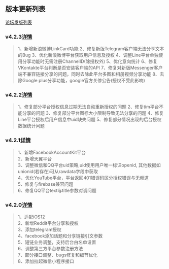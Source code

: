 ## 版本更新列表

[论坛发版列表](http://bbs.mob.com/forum.php?mod=forumdisplay&fid=2&filter=typeid&typeid=36)  

### v4.2.3[详情](http://bbs.mob.com/thread-26127-1-1.html)
>1、新增新浪微博LinkCard功能
>2、修复新版Telegram客户端无法分享文本的Bug
>3、优化新浪微博平台获取用户信息及授权
>4、调整Line平台单独使用分享功能时无需注册ChannelID(除授权外)
>5、优化意向统计
>6、修复VKontakte平台判断是否安装客户端的API
>7、修复对新版Messenger客户端不兼容链接分享的问题，同时去除此平台多图和相册视频分享功能
>8、去除Google plus分享功能，google官方关停公告(授权不受此影响)

### v4.2.2[详情](http://bbs.mob.com/thread-26057-1-2.html)
>1、修复部分平台授权信息过期无法自动重新授权的问题
>2、修复tim平台不能分享的问题
>3、修复部分平台图标大小限制导致无法分享的问题
>4、修复Line平台授权后用户信息中uid缺失问题
>5、修复部分情况出现的后台授权数据统计问题

### v4.2.1[详情](http://bbs.mob.com/thread-25962-1-1.html)  
>1、新增FacebookAccountKit平台  
>2、新增天翼平台  
>3、调整微信和QQ平台uid策略,uid使用用户唯一标识openid, 其他数据如unionid(若存在)可从rawdata字段中获取  
>4、优化YouTube平台，平台返回401错误码区分授权错误与无频道  
>5、修复与firebase兼容问题  
>6、修复QQ平台text与title参数对调问题  
  

### v4.2.0[详情](http://bbs.mob.com/thread-25854-1-1.html)   
>1、适配iOS12  
>2、新增Reddit平台分享和授权  
>3、添加telegram授权  
>4、facebook添加话题和分享链接引文参数  
>5、短链业务调整，支持后台白名单设置  
>6、调整第三方平台参数注册方法  
>7、部分接口调整、bugs修复和细节优化  
>8、添加拉起微信小程序接口  

  

